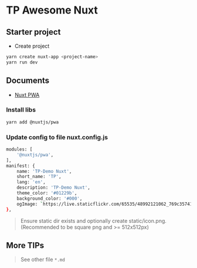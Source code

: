 # TP Awesome Nuxt

## Starter project

- Create project

```bash
yarn create nuxt-app <project-name>
yarn run dev
```

## Documents

- [Nuxt PWA](https://pwa.nuxtjs.org/setup.html)

### Install libs

```bash
yarn add @nuxtjs/pwa
```

### Update config to file nuxt.config.js

```bash
modules: [
    '@nuxtjs/pwa',
],
manifest: {
    name: 'TP-Demo Nuxt',
    short_name: 'TP',
    lang: 'en',
    description: 'TP-Demo Nuxt',
    theme_color: '#01229b',
    background_color: '#000',
    ogImage: `https://live.staticflickr.com/65535/48992121062_769c357412_o.png`
},
```

> Ensure static dir exists and optionally create static/icon.png. (Recommended to be square png and >= 512x512px)

## More TIPs

> See other file `*.md`
